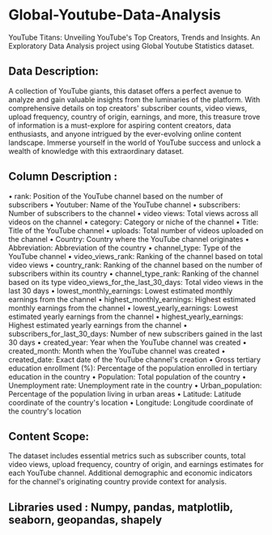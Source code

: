# Global-Youtube-Data-Analysis
YouTube Titans: Unveiling YouTube's Top Creators, Trends and Insights. An Exploratory Data Analysis project using Global Youtube Statistics dataset.

## Data Description:
A collection of YouTube giants, this dataset offers a perfect avenue to analyze and gain valuable insights from the luminaries of the platform. With comprehensive details on top creators' subscriber counts, video views, upload frequency, country of origin, earnings, and more, this treasure trove of information is a must-explore for aspiring content creators, data enthusiasts, and anyone intrigued by the ever-evolving online content landscape. Immerse yourself in the world of YouTube success and unlock a wealth of knowledge with this extraordinary dataset.

## Column Description : 

•	rank: Position of the YouTube channel based on the number of subscribers
•	Youtuber: Name of the YouTube channel
•	subscribers: Number of subscribers to the channel
•	video views: Total views across all videos on the channel
•	category: Category or niche of the channel
•	Title: Title of the YouTube channel
•	uploads: Total number of videos uploaded on the channel
•	Country: Country where the YouTube channel originates
•	Abbreviation: Abbreviation of the country
•	channel_type: Type of the YouTube channel 
•	video_views_rank: Ranking of the channel based on total video views
•	country_rank: Ranking of the channel based on the number of subscribers within its country
•	channel_type_rank: Ranking of the channel based on its type video_views_for_the_last_30_days: Total video views in the last 30 days
•	lowest_monthly_earnings: Lowest estimated monthly earnings from the channel
•	highest_monthly_earnings: Highest estimated monthly earnings from the channel
•	lowest_yearly_earnings: Lowest estimated yearly earnings from the channel
•	highest_yearly_earnings: Highest estimated yearly earnings from the channel
•	subscribers_for_last_30_days: Number of new subscribers gained in the last 30 days
•	created_year: Year when the YouTube channel was created
•	created_month: Month when the YouTube channel was created
•	created_date: Exact date of the YouTube channel's creation
•	Gross tertiary education enrollment (%): Percentage of the population enrolled in tertiary education in the country
•	Population: Total population of the country
•	Unemployment rate: Unemployment rate in the country
•	Urban_population: Percentage of the population living in urban areas
•	Latitude: Latitude coordinate of the country's location
•	Longitude: Longitude coordinate of the country's location

## Content Scope:
The dataset includes essential metrics such as subscriber counts, total video views, upload frequency, country of origin, and earnings estimates for each YouTube channel.
Additional demographic and economic indicators for the channel's originating country provide context for analysis.

## Libraries used : Numpy, pandas, matplotlib, seaborn, geopandas, shapely

